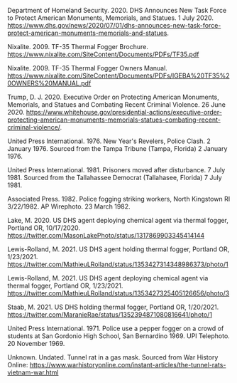 




Department of Homeland Security. 2020. DHS Announces New Task Force to Protect American Monuments, Memorials, and Statues. 1 July 2020.  https://www.dhs.gov/news/2020/07/01/dhs-announces-new-task-force-protect-american-monuments-memorials-and-statues. 



Nixalite. 2009. TF-35 Thermal Fogger Brochure. https://www.nixalite.com/SiteContent/Documents/PDFs/TF35.pdf

Nixalite. 2009. TF-35 Thermal Fogger Owners Manual. https://www.nixalite.com/SiteContent/Documents/PDFs/IGEBA%20TF35%20OWNERS%20MANUAL.pdf


Trump, D. J. 2020. Executive Order on Protecting American Monuments, Memorials, and Statues and Combating Recent Criminal Violence. 26 June 2020.   https://www.whitehouse.gov/presidential-actions/executive-order-protecting-american-monuments-memorials-statues-combating-recent-criminal-violence/.






United Press International. 1976. New Year's Revelers, Police Clash. 2 January 1976. Sourced from the Tampa Tribune (Tampa, Florida) 2 January 1976.

United Press International. 1981. Prisoners moved after disturbance. 7 July 1981. Sourced from the Tallahassee Democrat (Tallahasee, Florida) 7 July 1981.






Associated Press. 1982. Police fogging striking workers, North Kingstown RI 3/22/1982. AP Wirephoto. 23 March 1982.




Lake, M. 2020. US DHS agent deploying chemical agent via thermal fogger, Portland OR, 10/17/2020. https://twitter.com/MasonLakePhoto/status/1317869903345414144

Lewis-Rolland, M. 2021. US DHS agent holding thermal fogger, Portland OR, 1/23/2021. https://twitter.com/MathieuLRolland/status/1353427314348986373/photo/1

Lewis-Rolland, M. 2021. US DHS agent deploying chemical agent via thermal fogger, Portland OR, 1/23/2021. https://twitter.com/MathieuLRolland/status/1353427325405126656/photo/3

Staab, M. 2021. US DHS holding thermal fogger, Portland OR, 1/20/2021. https://twitter.com/MaranieRae/status/1352394871080816641/photo/1


United Press International. 1971. Police use a pepper fogger on a crowd of students at San Gordonio High School, San Bernardino 1969. UPI Telephoto. 20 November 1969.

Unknown. Undated. Tunnel rat in a gas mask. Sourced from War History Online: https://www.warhistoryonline.com/instant-articles/the-tunnel-rats-vietnam-war.html








